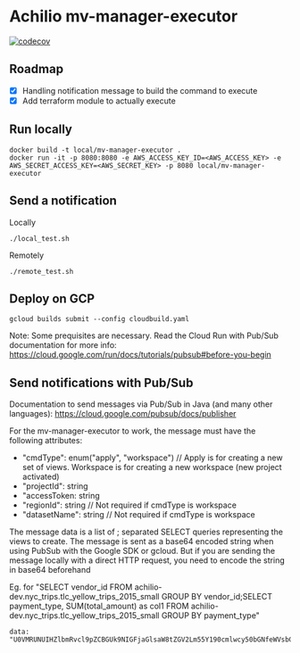 # Achilio mv-manager-executor

[![codecov](https://codecov.io/gh/achilio/mv-manager-executor/branch/master/graph/badge.svg?token=OLM9U79QD4)](https://codecov.io/gh/achilio/mv-manager-executor)

## Roadmap

-   [x] Handling notification message to build the command to execute
-   [x] Add terraform module to actually execute

## Run locally

```
docker build -t local/mv-manager-executor .
docker run -it -p 8080:8080 -e AWS_ACCESS_KEY_ID=<AWS_ACCESS_KEY> -e AWS_SECRET_ACCESS_KEY=<AWS_SECRET_KEY> -p 8080 local/mv-manager-executor
```

## Send a notification

Locally

`./local_test.sh`

Remotely

`./remote_test.sh`

## Deploy on GCP

`gcloud builds submit --config cloudbuild.yaml`

Note: Some prequisites are necessary. Read the Cloud Run with Pub/Sub documentation for more info: https://cloud.google.com/run/docs/tutorials/pubsub#before-you-begin

## Send notifications with Pub/Sub

Documentation to send messages via Pub/Sub in Java (and many other languages): https://cloud.google.com/pubsub/docs/publisher

For the mv-manager-executor to work, the message must have the following attributes:

-   "cmdType": enum("apply", "workspace") // Apply is for creating a new set of views. Workspace is for creating a new workspace (new project activated)
-   "projectId": string
-   "accessToken: string
-   "regionId": string // Not required if cmdType is workspace
-   "datasetName": string // Not required if cmdType is workspace

The message data is a list of ; separated SELECT queries representing the views to create. The message is sent as a base64 encoded string when using PubSub with the Google SDK or gcloud. But if you are sending the message locally with a direct HTTP request, you need to encode the string in base64 beforehand

Eg. for "SELECT vendor_id FROM achilio-dev.nyc_trips.tlc_yellow_trips_2015_small GROUP BY vendor_id;SELECT payment_type, SUM(total_amount) as col1 FROM achilio-dev.nyc_trips.tlc_yellow_trips_2015_small GROUP BY payment_type"

```
data: "U0VMRUNUIHZlbmRvcl9pZCBGUk9NIGFjaGlsaW8tZGV2Lm55Y190cmlwcy50bGNfeWVsbG93X3RyaXBzXzIwMTVfc21hbGwgR1JPVVAgQlkgdmVuZG9yX2lkO1NFTEVDVCBwYXltZW50X3R5cGUsIFNVTSh0b3RhbF9hbW91bnQpIGFzIGNvbDEgRlJPTSBhY2hpbGlvLWRldi5ueWNfdHJpcHMudGxjX3llbGxvd190cmlwc18yMDE1X3NtYWxsIEdST1VQIEJZIHBheW1lbnRfdHlwZQ=="
```

